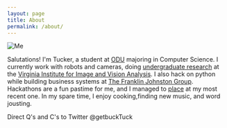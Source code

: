 ```yaml
---
layout: page
title: About
permalink: /about/
---
```

![Me](https://s.gravatar.com/avatar/b94dcd5acada69cb1675a6698ddba404?s=80)

Salutations! I'm Tucker, a student at [ODU](http://www.cs.odu.edu/) majoring in Computer Science. I currently work with robots and cameras, doing [undergraduate research](http://www.eng.odu.edu/visionlab/people.php#ug_0) at the [Virginia Institute for Image and Vision Analysis](http://www.eng.odu.edu/visionlab/). I also hack on python while building business systems at [The Franklin Johnston Group](http://thefranklinjohnstongroup.com/profile/). Hackathons are a fun pastime for me, and I managed to [place](http://www.cs.odu.edu/show_news.shtml?231) at my most recent one. In my spare time, I enjoy cooking,finding new music, and word jousting.




Direct Q's and C's to Twitter @getbuckTuck
